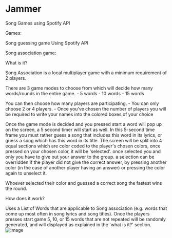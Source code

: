 # Jammer
Song Games using Spotify API 

Games: 

Song guessing game 
Using Spotify API


Song association game:

What is it?

Song Association is a local multiplayer game with a minimum requirement of 2 players.

There are 3 game modes to choose from which will decide how many words/rounds in the entire game.
	- 5 words
	- 10 words
	- 15 words 

You can then choose how many players are participating.
	- You can only choose 2 or 4 players.
	- Once you’ve chosen the number of players you will be required to write your names into the colored boxes of your choice

Once the game mode is decided and you pressed start a word will pop up on the screen, a 5 second timer will start as well. In this 5-second time frame you must rather guess a song that includes this word in its lyrics, or guess a song which has this word in its title. The screen will be split into 4 equal sections which are color coded to the player's chosen colors, once pressed on your chosen color, it will be 'selected'. once selected you and only you have to give out your answer to the group. a selection can be overridden if the player did not give the correct answer, by pressing another color (in the case of another player having an answer) or pressing the color again to unselect it.

Whoever selected their color and guessed a correct song the fastest wins the round.


How does it work? 

Uses a List of Words that are applicable to Song association (e.g. words that come up most often in song lyrics and song titles). Once the players presses start game 5, 10, or 15 words that are not repeated will be randomly generated, and will displayed as explained in the 'what is it?' section. 
![image](https://github.com/R1PPL3/Jammer/assets/122254679/36bff464-ad82-4ecb-9a26-64ece1136200)
